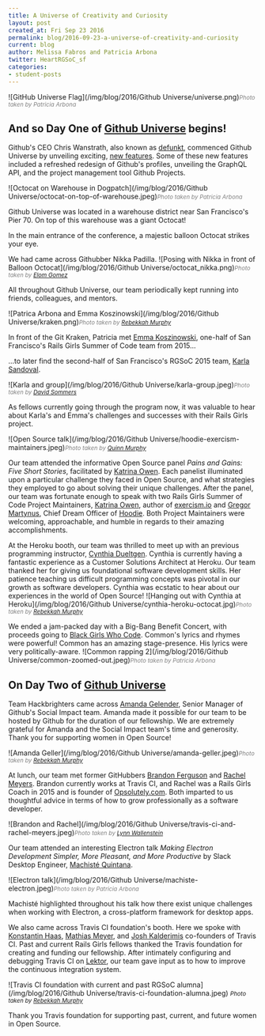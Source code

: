 ```yaml
---
title: A Universe of Creativity and Curiosity
layout: post
created_at: Fri Sep 23 2016
permalink: blog/2016-09-23-a-universe-of-creativity-and-curiosity
current: blog
author: Melissa Fabros and Patricia Arbona
twitter: HeartRGSoC_sf
categories:
- student-posts
---
```


![GitHub Universe Flag](/img/blog/2016/Github Universe/universe.png)<font color="grey"><small><i>Photo taken by Patricia Arbona</i></small></font>

## And so Day One of [Github Universe](www.githubuniverse.com/) begins!

Github's CEO Chris Wanstrath, also known as [defunkt](https://github.com/defunkt), commenced Github Universe by unveiling exciting, [new features](https://github.com/blog/2256-a-whole-new-github-universe-announcing-new-tools-forums-and-features).
Some of these new features included a refreshed redesign of Github's profiles, unveiling the GraphQL API, and the project management tool Github Projects.


![Octocat on Warehouse in Dogpatch](/img/blog/2016/Github Universe/octocat-on-top-of-warehouse.jpeg)<font color="grey"><small><i>Photo taken by Patricia Arbona</i></small></font>

Github Universe was located in a warehouse district near San Francisco's Pier 70. On top of this warehouse was a giant Octocat!

In the main entrance of the conference, a majestic balloon Octocat strikes your eye.

We had came across Githubber Nikka Padilla.
![Posing with Nikka in front of Balloon Octocat](/img/blog/2016/Github Universe/octocat_nikka.png)<font color="grey"><small><i>Photo taken by <a href="https://www.linkedin.com/in/elom-gomez-2899162a">Elom Gomez</a></i></small></font>


All throughout Github Universe, our team periodically kept running into friends, colleagues, and mentors.

![Patrica Arbona and Emma Koszinowski](/img/blog/2016/Github Universe/kraken.png)<font color="grey"><small><i>Photo taken by <a href="https://www.linkedin.com/in/bekkamurphy">Rebekkah Murphy</a></i></small></font>

In front of the Git Kraken, Patricia met [Emma Koszinowski](https://twitter.com/emkosz), one-half of San Francisco's Rails Girls Summer of Code team from 2015...

...to later find the second-half of San Francisco's RGSoC 2015 team, [Karla Sandoval](https://twitter.com/kisabelyogi).

![Karla and group](/img/blog/2016/Github Universe/karla-group.jpeg)<font color="grey"><small><i>Photo taken by <a href="https://twitter.com/databyte">David Sommers</a></i></small></font>

As fellows currently going through the program now,
it was valuable to hear about Karla's and Emma's challenges and successes with their Rails Girls project.

![Open Source talk](/img/blog/2016/Github Universe/hoodie-exercism-maintainers.jpeg)<font color="grey"><small><i>Photo taken by <a href="https://www.twitter.com/qh_murphy">Quinn Murphy</a></i></small></font>

Our team attended the informative Open Source panel *Pains and Gains: Five Short Stories*, facilitated by [Katrina Owen](https://github.com/kytrinyx).
Each panelist illuminated upon a particular challenge they faced in Open Source, and what strategies they employed to go about solving their unique challenges.
After the panel, our team was fortunate enough to speak with two Rails Girls Summer of Code Project Maintainers,
[Katrina Owen](https://twitter.com/kytrinyx), author of [exercism.io](exercism.io) and [Gregor Martynus](https://github.com/gr2m),
Chief Dream Officer of [Hoodie](http://hood.ie/).
Both Project Maintainers were welcoming, approachable, and humble in regards to their amazing accomplishments.

At the Heroku booth, our team was thrilled to meet up with an previous programming instructor, [Cynthia Dueltgen](https://twitter.com/cdueltgen).
Cynthia is currently having a fantastic experience as a Customer Solutions Architect at Heroku.
Our team thanked her for giving us foundational software development skills. Her patience teaching us difficult programming concepts was pivotal in our growth as software developers.
Cynthia was ecstatic to hear about our experiences in the world of Open Source!
![Hanging out with Cynthia at Heroku](/img/blog/2016/Github Universe/cynthia-heroku-octocat.jpg)<font color="grey"><small><i>Photo taken by <a href="https://www.linkedin.com/in/bekkamurphy">Rebekkah Murphy</a></i></small></font>


We ended a jam-packed day with a Big-Bang Benefit Concert, with proceeds going to [Black Girls Who Code](http://www.blackgirlscode.com/).
Common's lyrics and rhymes were powerful! Common has an amazing stage-presence. His lyrics were very politically-aware.
![Common rapping 2](/img/blog/2016/Github Universe/common-zoomed-out.jpeg)<font color="grey"><small><i>Photo taken by Patricia Arbona</i></small></font>


## On Day Two of [Github Universe](www.githubuniverse.com/)

Team Hackbrighters came across [Amanda Gelender](https://twitter.com/agelender), Senior Manager of Github's Social Impact team.
Amanda made it possible for our team to be hosted by Github for the duration of our fellowship. We are extremely grateful for Amanda and the Social Impact team's time and generosity.
Thank you for supporting women in Open Source!

![Amanda Geller](/img/blog/2016/Github Universe/amanda-geller.jpeg)<font color="grey"><small><i>Photo taken by <a href="https://www.linkedin.com/in/bekkamurphy">Rebekkah Murphy</a></i></small></font>

At lunch, our team met former GitHubbers [Brandon Ferguson](https://www.twitter.com/bnferguson) and [Rachel Meyers](https://www.twitter.com/rachelmyers).
Brandon currently works at Travis CI, and Rachel was a Rails Girls Coach in 2015 and is founder of [Opsolutely.com](www.opsolutely.com).
Both imparted to us thoughtful advice in terms of how to grow professionally as a software developer.

![Brandon and Rachel](/img/blog/2016/Github Universe/travis-ci-and-rachel-meyers.jpeg)<font color="grey"><small><i>Photo taken by <a href="https://www.twitter.com/LynnWallenstein">Lynn Wallenstein</a></i></small></font>

Our team attended an interesting Electron talk *Making Electron Development Simpler, More Pleasant, and More Productive* by Slack Desktop Engineer,
[Machisté Quintana](https://twitter.com/mnquintana).

![Electron talk](/img/blog/2016/Github Universe/machiste-electron.jpeg)<font color="grey"><small><i>Photo taken by Patricia Arbona</i></small></font>

Machisté highlighted throughout his talk how there exist
 unique challenges when working with Electron, a cross-platform framework for desktop apps.

 We also came across Travis CI foundation's booth.
 Here we spoke with [Konstantin Haas](https://twitter.com/konstantinhaase), [Mathias Meyer](https://twitter.com/roidrage),
 and [Josh Kalderimis](https://twitter.com/j2h) co-founders of Travis CI.
 Past and current Rails Girls fellows thanked the Travis foundation for creating and funding our fellowship.
 After intimately configuring and debugging Travis CI on [Lektor](https://www.github.com/lektor/lektor),
 our team gave input as to how to improve the continuous integration system.

 ![Travis CI foundation with current and past RGSoC alumna](/img/blog/2016/Github Universe/travis-ci-foundation-alumna.jpeg) <font><small><i>Photo taken by <a href="https://www.linkedin.com/in/bekkamurphy">Rebekkah Murphy</a></i></small></font>
 
 Thank you Travis foundation for supporting past, current, and future women in Open Source.
